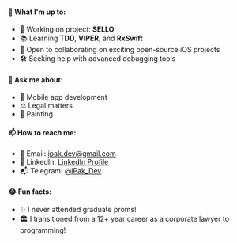 #### 🚀 What I'm up to:
- 💼 Working on project: **SELLO**
- 📚 Learning **TDD**, **VIPER**, and **RxSwift**
- 👥 Open to collaborating on exciting open-source iOS projects
- 🛠 Seeking help with advanced debugging tools

#### 💬 Ask me about:
- 📱 Mobile app development
- ⚖️ Legal matters
- 🎨 Painting

#### 📫 How to reach me:
- 📧 Email: [ipak.dev@gmail.com](mailto:ipak.dev@gmail.com)
- 💼 LinkedIn: [LinkedIn Profile](https://www.linkedin.com/in/igor-pak/)
- 📬 Telegram: [@iPak_Dev](https://t.me/iPak_Dev)

#### 😂 Fun facts:
- ✨ I never attended graduate proms!
- 🏛️ I transitioned from a 12+ year career as a corporate lawyer to programming!
